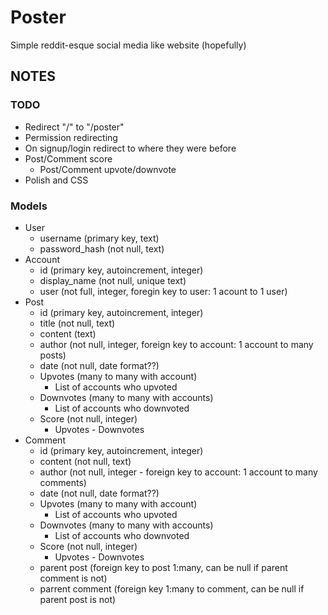 # Poster

Simple reddit-esque social media like website (hopefully)

## NOTES

### TODO

- Redirect "/" to "/poster"
- Permission redirecting
- On signup/login redirect to where they were before
- Post/Comment score
    - Post/Comment upvote/downvote
- Polish and CSS

### Models

- User
    - username (primary key, text)
    - password_hash (not null, text)
- Account
    - id (primary key, autoincrement, integer)
    - display_name (not null, unique text)
    - user (not full, integer, foregin key to user: 1 acount to 1 user)
- Post
    - id (primary key, autoincrement, integer)
    - title (not null, text)
    - content (text)
    - author (not null, integer, foreign key to account: 1 account to many posts)
    - date (not null, date format??)
    - Upvotes (many to many with account)
        - List of accounts who upvoted
    - Downvotes (many to many with accounts)
        - List of accounts who downvoted
    - Score (not null, integer)
        - Upvotes - Downvotes
- Comment
    - id (primary key, autoincrement, integer)
    - content (not null, text)
    - author (not null, integer - foreign key to account: 1 account to many comments)
    - date (not null, date format??)
    - Upvotes (many to many with account)
        - List of accounts who upvoted
    - Downvotes (many to many with accounts)
        - List of accounts who downvoted
    - Score (not null, integer)
        - Upvotes - Downvotes
    - parent post (foreign key to post 1:many, can be null if parent comment is not)
    - parrent comment (foreign key 1:many to comment, can be null if parent post is not)